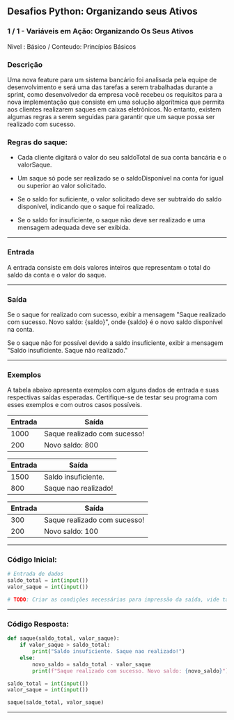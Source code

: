 ## Desafios Python: Organizando seus Ativos
### 1 / 1 - Variáveis em Ação: Organizando Os Seus Ativos

Nivel : Básico / Conteudo: Princípios Básicos

### Descrição

Uma nova feature para um sistema bancário foi analisada pela equipe de desenvolvimento e será uma das tarefas a serem trabalhadas durante a sprint, como desenvolvedor da empresa você recebeu os requisitos para a nova implementação que consiste em uma solução algorítmica que permita aos clientes realizarem saques em caixas eletrônicos. No entanto, existem algumas regras a serem seguidas para garantir que um saque possa ser realizado com sucesso.

### Regras do saque:

- Cada cliente digitará o valor do seu saldoTotal de sua conta bancária e o valorSaque.

- Um saque só pode ser realizado se o saldoDisponível na conta for igual ou superior ao valor solicitado.
- Se o saldo for suficiente, o valor solicitado deve ser subtraído do saldo disponível, indicando que o saque foi realizado.
- Se o saldo for insuficiente, o saque não deve ser realizado e uma mensagem adequada deve ser exibida.
 
---

### Entrada

A entrada consiste em dois valores inteiros que representam o total do saldo da conta e o valor do saque.

---

### Saída

Se o saque for realizado com sucesso, exibir a mensagem "Saque realizado com sucesso. Novo saldo: {saldo}", onde {saldo} é o novo saldo disponível na conta.

Se o saque não for possível devido a saldo insuficiente, exibir a mensagem "Saldo insuficiente. Saque não realizado."

---

### Exemplos

A tabela abaixo apresenta exemplos com alguns dados de entrada e suas respectivas saídas esperadas. Certifique-se de testar seu programa com esses exemplos e com outros casos possíveis.

|Entrada|Saída|
|-|-|
|1000|Saque realizado com sucesso!|
|200|Novo saldo: 800|


|Entrada|Saída|
|-|-|
|1500|Saldo insuficiente.|
|800|Saque nao realizado!|


|Entrada|Saída|
|-|-|
|300|Saque realizado com sucesso!|
|200|Novo saldo: 100|

---

### Código Inicial:

~~~python
# Entrada de dados
saldo_total = int(input())
valor_saque = int(input())

# TODO: Criar as condições necessárias para impressão da saída, vide tabela de exemplos.
~~~

---

### Código Resposta:

~~~python
def saque(saldo_total, valor_saque):
    if valor_saque > saldo_total:
        print("Saldo insuficiente. Saque nao realizado!")
    else:
        novo_saldo = saldo_total - valor_saque
        print(f"Saque realizado com sucesso. Novo saldo: {novo_saldo}")

saldo_total = int(input())
valor_saque = int(input())

saque(saldo_total, valor_saque)
~~~

---